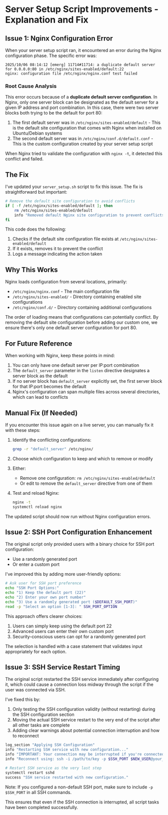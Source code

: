 # Server Setup Script Improvements - Explanation and Fix

## Issue 1: Nginx Configuration Error

When your server setup script ran, it encountered an error during the Nginx configuration phase. The specific error was:

```
2025/10/06 08:14:12 [emerg] 11714#11714: a duplicate default server for 0.0.0.0:80 in /etc/nginx/sites-enabled/default:22
nginx: configuration file /etc/nginx/nginx.conf test failed
```

### Root Cause Analysis

This error occurs because of a **duplicate default server configuration**. In Nginx, only one server block can be designated as the default server for a given IP address and port combination. In this case, there were two server blocks both trying to be the default for port 80:

1. The first default server was in `/etc/nginx/sites-enabled/default` - This is the default site configuration that comes with Nginx when installed on Ubuntu/Debian systems
2. The second default server was in `/etc/nginx/conf.d/default.conf` - This is the custom configuration created by your server setup script

When Nginx tried to validate the configuration with `nginx -t`, it detected this conflict and failed.

## The Fix

I've updated your `server_setup.sh` script to fix this issue. The fix is straightforward but important:

```bash
# Remove the default site configuration to avoid conflicts
if [ -f /etc/nginx/sites-enabled/default ]; then
    rm /etc/nginx/sites-enabled/default
    info "Removed default Nginx site configuration to prevent conflicts."
fi
```

This code does the following:

1. Checks if the default site configuration file exists at `/etc/nginx/sites-enabled/default`
2. If it exists, removes it to prevent the conflict
3. Logs a message indicating the action taken

## Why This Works

Nginx loads configuration from several locations, primarily:

- `/etc/nginx/nginx.conf` - The main configuration file
- `/etc/nginx/sites-enabled/` - Directory containing enabled site configurations 
- `/etc/nginx/conf.d/` - Directory containing additional configurations

The order of loading means that configurations can potentially conflict. By removing the default site configuration before adding our custom one, we ensure there's only one default server configuration for port 80.

## For Future Reference

When working with Nginx, keep these points in mind:

1. You can only have one default server per IP:port combination
2. The `default_server` parameter in the `listen` directive designates a server block as the default
3. If no server block has `default_server` explicitly set, the first server block for that IP:port becomes the default
4. Nginx's configuration can span multiple files across several directories, which can lead to conflicts

## Manual Fix (If Needed)

If you encounter this issue again on a live server, you can manually fix it with these steps:

1. Identify the conflicting configurations:
   ```bash
   grep -r "default_server" /etc/nginx/
   ```

2. Choose which configuration to keep and which to remove or modify

3. Either:
   - Remove one configuration: `rm /etc/nginx/sites-enabled/default`
   - Or edit to remove the `default_server` directive from one of them

4. Test and reload Nginx:
   ```bash
   nginx -t
   systemctl reload nginx
   ```

The updated script should now run without Nginx configuration errors.

## Issue 2: SSH Port Configuration Enhancement

The original script only provided users with a binary choice for SSH port configuration:
- Use a randomly generated port
- Or enter a custom port

I've improved this by adding more user-friendly options:

```bash
# Ask user for SSH port preference
echo "SSH Port Options:"
echo "1) Keep the default port (22)"
echo "2) Enter your own port number"
echo "3) Use a randomly generated port ($DEFAULT_SSH_PORT)"
read -p "Select an option [1-3]: " SSH_PORT_OPTION
```

This approach offers clearer choices:
1. Users can simply keep using the default port 22
2. Advanced users can enter their own custom port
3. Security-conscious users can opt for a randomly generated port

The selection is handled with a case statement that validates input appropriately for each option.

## Issue 3: SSH Service Restart Timing

The original script restarted the SSH service immediately after configuring it, which could cause a connection loss midway through the script if the user was connected via SSH.

I've fixed this by:

1. Only testing the SSH configuration validity (without restarting) during the SSH configuration section
2. Moving the actual SSH service restart to the very end of the script after all other tasks are complete
3. Adding clear warnings about potential connection interruption and how to reconnect

```bash
log_section "Applying SSH Configuration"
info "Restarting SSH service with new configuration..."
info "IMPORTANT: Your connection may be interrupted if you're connected via SSH."
info "Reconnect using: ssh -i /path/to/key -p $SSH_PORT $NEW_USER@your_server_ip"

# Restart SSH service as the very last step
systemctl restart sshd
success "SSH service restarted with new configuration."
```

Note: If you configured a non-default SSH port, make sure to include `-p $SSH_PORT` in all SSH commands.

This ensures that even if the SSH connection is interrupted, all script tasks have been completed successfully.
